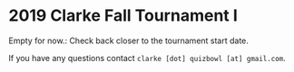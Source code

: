 # 2019 Clarke Fall Tournament I

Empty for now.: Check back closer to the tournament start date. 

If you have any questions contact `clarke [dot] quizbowl [at] gmail.com`.
